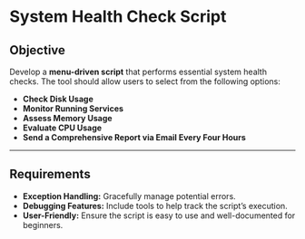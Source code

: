 # System Health Check Script

## Objective

Develop a **menu-driven script** that performs essential system health checks. The tool should allow users to select from the following options:

- **Check Disk Usage**
- **Monitor Running Services**
- **Assess Memory Usage**
- **Evaluate CPU Usage**
- **Send a Comprehensive Report via Email Every Four Hours**

---

## Requirements

- **Exception Handling:** Gracefully manage potential errors.
- **Debugging Features:** Include tools to help track the script’s execution.
- **User-Friendly:** Ensure the script is easy to use and well-documented for beginners.